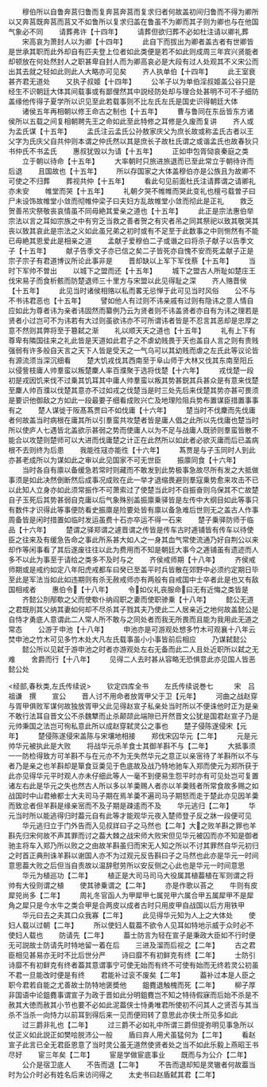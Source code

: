 <!-- { "loadSidebar": true } -->
　　穆伯所以自鲁奔莒归鲁而复奔莒奔莒而复求归者何故盖初间归鲁而不得为卿所以又奔莒既奔莒而莒又不如鲁所以复求归盖在鲁虽不为卿而其子则为卿也与在他国气象必不同
　　请葬弗许【十四年】
　　请葬但欲归葬不必如杜注请以卿礼葬
　　宋高哀为萧封人以为卿【十四年】
　　此自下而拔出为卿者盖古者有世卿皆是世承其职而此外却自有匹夫登上位者如此类便是若不如此则成周三年宾兴贤能者却顿放在何处然封人之职甚卑自封人而为卿高哀必是大段有过人处观其不义宋公而出其去就之轻如此则此人大略亦可见矣
　　齐人执单伯【十四年】
　　此王室衰甚齐君无道处
　　又执子叔姬【十四年】
　　公羊子以为单伯淫叔姬盖公谷只是经生不识朝廷大体其间载事或有鄙俚然其中説经防处却与理合处甚明不可不子细防盖缘他传得子夏学所以识见至此若载事则不比左氏左氏是国史识得朝廷大体
　　诸侯五年再相朝以修王命古之制也【十五年】
　　曹与鲁同在东岳皆东方诸侯所以五载之间复相朝聘先王之命如此至此特修之耳修是久废而复讲
　　齐人或为孟氏谋【十五年】
　　孟氏注云孟氏公孙敖家庆父为庶长故或称孟氏古者以王父字为氏庆父自共仲则本谓之仲氏然以其是庶长子故杜氏谓之或谐孟氏也故春狄只书仲氏不书孟氏
　　惠叔犹毁以为请【十五年】
　　正如申包胥恸哀秦庭之类
　　立于朝以待命【十五年】
　　大率朝时只旅进旅退而已至此常立于朝待许而后退
　　且国故也【十五年】
　　所以存国家之大体盖穆伯亦是公族且为故卿不可使之不归葬
　　葬视共仲【十五年】
　　看此句见前面杜氏注请葬谓之请卿礼亦未安
　　帷堂而哭【十五年】
　　礼朝夕哭不帷帷而哭此变礼也檀弓载曽子曰尸未设饰故帷堂小敛而彻帷仲梁子曰夫妇方乱故帷堂小敛而彻此是正礼
　　救乏贺善吊灾祭敬丧哀情虽不同毋絶其爱亲之道也【十五年】
　　此正是宗法惠伯举宗法以言之耳如宗族之中有穷乏当救之善者贺之有灾者吊之同其祭祀以致其敬哭其丧以致其哀此是宗法之义如此虽兄弟之初时或有不足至于此数事之中则恻然有不能已毋絶其恩爱此是相亲之道
　　孟献子爱穆伯二子或谮之曰将杀子献子以告季文子【十五年】
　　献子告季文子亦已信之矣二子皆死亦自愧不安而死孟献子正是宗子宗子有君道博议所论此事非是
　　晋却缺以上军下军伐蔡【十五年】
　　当时下军帅不曽出
　　以城下之盟而还【十五年】
　　城下之盟古人所耻如楚庄王伐宋易子而食析骸而防楚退师三十里方与宋盟以此见得耻之深
　　齐人赂晋侯【十五年】
　　此见当时诸侯相赂以私而畧无忌惮于此可见当时风俗
　　公不与不书讳君恶也【十五年】
　　譬如他人有过则不讳亲戚有过则有隐讳之意人情自应如此为尊者讳为亲者讳固然而纂例乃云为贤者则不讳盖贤者亦自有为讳之理若是贤者小过岂可不为讳若有大过则虽欲讳亦不可所谓讳者皆是不忍言其恶却是忠厚之意不然则其弊将至于簒弑之渐
　　礼以顺天天之道也【十五年】
　　礼有上下有尊卑有隣国往来之礼此皆是天道如此君子之不虐幼贱畏于天也盖自人言之则有贵贱强弱有许多般自天言之天下人皆是受天之一气乌可以其幼贱而虐之左氏此等议论皆有源流须当深沉细看
　　楚大饥戎伐其西南至于阜山师于大林又伐其东南至阳丘以侵訾枝庸人帅羣蛮以叛楚麇人率百濮聚于选将伐楚【十六年】
　　戎伐楚一段初是戎因饥来伐不过乗其饥耳其中庸人帅羣蛮以叛其势甚鋭其兵甚众是有意来伐楚至麇人帅百濮以伐楚其意亦不过如戎之伐楚当是时三处先后来伐楚其势亦甚可畏须是要识他御敌之方如此一段最要子细看成败兴亡及地理险阻兵势布置谋臣措置事事有之
　　楚人谋徙于阪髙蒍贾曰不如伐庸【十六年】
　　楚当时不伐麇而先伐庸者何故盖当时病根在庸其所以引羣蛮共攻楚者皆是庸人倡之此所以先伐庸也楚当时所以使庐人七遇皆北盖欲示甚弱之势而使庸人以为不足与战庸人既骄则羣蛮皆散不能合以攻楚则楚师可以大进而伐庸楚之计正在此然所以如此者必欲灭庸而后已盖病根不去则终为后患
　　我能徃冦亦能徃【十六年】
　　蒍贾是与子玉同时人到此亦甚老成所以为谋如此之审以此见国家不可无世臣
　　振廪同食【十六年】
　　当时各自有廪以备缓急若常时则藏而不敢发到此势极事急故尽所有发之大抵做事须是如此决然倒断然后成事况成败在此一举才退缩畏避则羣寇乗势愈来攻击不已以此知人立身亦如此须常振作不可萧索过了使楚当此时不自振奋则乌保其不亡故楚自子玉死后其势甚弱自克庸以后气象殊别盖振廪乗驿皆是左传中大纲目如此等事只有数件才识得此等事便防看史振廪是险要处皆有廪以备急难后世则无之盖古人作事周备皆是闲时措置如临时发运虽费十石亦卒运不得一石来
　　楚子乗驿防师于临品【十六年】
　　楚谓之驿郑谓之遽晋谓之传皆是传车古时逓铺皆有传车以待使臣之往来及有缓急告命之事此所系甚大如人之一身其血气常使流通乃好自荆公以来却作等闲事看了其后遂废往往以此为费用而不知是朝廷大事今之逓铺虽有遗迹而人多不以此为事至于请给之类多不及时与之
　　齐侯戒师期【十八年】
　　齐侯戒师期或是戒约如定八年阳虎戒都车曰癸已至盖平时兵皆散在郊野中必须约定期日毕至此是军法当如此如违期则有杀无赦戒师亦有两般有自戒国中士卒者此是也又有敌国相戒者
　　惠伯令【十八年】
　　令如仪礼丧服命曰无有近悔之类皆是
　　齐懿公刖邴歜之父而使歜仆纳阎职之妻而使职骖乗【十八年】
　　懿公无道之君既刖其父纳其妻如何却不尽杀其子戮其夫乃使此二人居亲近之地何故盖懿公是自恃才勇底人意谓此二人常人所不敢与之同处者而我无所畏而且能为我用此无道之常态
　　公游于申池【十八年】
　　申池亦是可游观处想多竹木可观襄十八年云焚申池之竹木可见多竹木处大凡左氏载事虽小小事皆前后相应
　　乃谋弑懿公
　　懿公所以见弑于游申池之时者亦游观处左右无备而此二人且处近职所以弑之无难
　　舍爵而行【十八年】
　　见得二人去时甚从容略无恐惧意此亦见国人皆恶懿公处

<经部,春秋类,左氏传续说>
　　钦定四库全书
　　左氏传续说巻七　　　宋　吕祖谦　撰
　　宣公
　　晋人讨不用命者放胥甲父于卫【元年】
　　河曲之战赵穿与胥甲俱败军谋何故独放胥甲父此见得赵宣子私亲处当时所以不便诛他时正为是亲不敢行法耳自晋文公不杀魏犨而止杀颠颉此端隙已开然晋文公犹是国君赵宣子乃是元帅秉国之法岂可徇私意此所以成赵穿弑灵公之事也
　　楚子侵陈遂侵宋【元年】
　　楚侵陈遂侵宋盖陈与宋壤地相接
　　郑伐宋囚华元【二年】
　　元是元帅华元被执此是大败
　　将战华元杀羊食士其御羊斟不与【二年】
　　大抵事须一一防检得致方可羊斟不与在元亦不为无失然华元之意正以亲宻待了羊斟所以不与者乃是亲之也羊斟却是箪食豆羮见于色底故及战乃特地驰车入郑而使元为郑所获于此亦见得华元平时观人亦未仔细此等人一毫不到便易生怨平时亦有可见处岂可复置诸左右此是华元之失也然古人所以多以羊羮赐人者亦以羊羮贱者所常食故多赐之如战国时中山君飨都士大夫司马子期在焉羊羮不遍司马子期怒而走于楚此亦见因羊羮而致忿者但羊斟是缘亲宻而不及子期是疎逺而不及
　　华元逃归【二年】
　　华元当时所以能逃得归时葢元自有此等才能观华元夜入楚师登子反之牀一段便可见
　　华元逃归立于门外告而入见叔牂曰子之马然也【二年】大之败羊斟之罪也羊斟先归宋何故不声其罪而讨之葢大棘之战宋师大败宋但见华元被囚而亦不知是御者驰主将车入郑乃所以败之之由故羊斟虽归而宋无人知之所以不讨其罪然自华元初归之时首正典刑诛羊斟以谢国人亦不为过观元反告斟曰子之马然也此亦是华元一时间意思葢大败之后但当自责故以温辞慰劳所以安反侧之心此也是华元一时间意思
　　华元为植巡功【二年】
　　植正是大司马司马大役属其植葢植在军则谓之将帅有大役则谓之植
　　使其骖乗谓之【二年】
　　亦是作歌以荅之
　　牛则有皮犀兕尚多【二年】
　　周礼冬官函人为甲犀甲七属兕甲六属合甲五属犀甲不是犀角之犀只是今水牛之类合甲是合两皮以成者古时只用皮甲自战国以后方用铁甲
　　华元曰去之夫其口众我寡【二年】
　　此见得华元知为人上之大体处
　　使妇人载以过朝【二年】
　　所以使妇人载葢不欲令人见耳如特地示威于众时必不使妇人载也
　　防请先【二年】
　　葢士防言为轻在宣子是秉政大臣如不行时便无可説故士防请先时特地留一着在后
　　三进及溜而后视之【二年】
　　古之君臣相见甚易亦无时不比后世分严
　　诗曰靡不有初鲜克有终【二年】
　　士防引诗靡不有初鲜克有终者葢其意谓事宁可使无始而有终不可使有始而无终若灵公初虽不君一旦能改时便是有终
　　君能补过衮不废矣【二年】
　　葢补过本是人臣之职今君若自能之尤善故士防特地褒奬他
　　鉏麑退触槐而死【二年】
　　柳子厚非国语中论鉏麑事谓宣子为政于晋如此分明鉏麑岂不知之特待假寐而后始不杀是不赦其大徳而赦其小节也要不必如此泥葢侠士恃勇唯君所使初不问其人之贤否与其当杀不当杀一向恃力以前耳到得后来一见而便囘转了意思此亦侠士所见多如此
　　过三爵非礼也【二年】
　　过三爵不必如礼中所谓三爵但提弥明见事急所以仗正义如此説正如樊哙脱沛公一般
　　盾曰弃人用犬虽猛何为【二年】
　　看赵宣子此言已全无君臣恩意了当时灵公虽无道然使贤者处之当不如此乐毅上燕昭王书尽好
　　宦三年矣【二年】
　　宦是学做宦底事业
　　既而与为公介【二年】
　　公介是宿卫底人
　　不告而退【二年】
　　不告而退却知是灵辙者何故葢当时为公介时必有姓名后来访问得之
　　太史书曰赵盾弑其君【二年】

